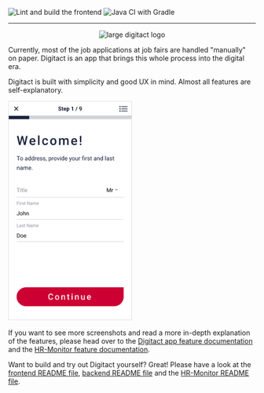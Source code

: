 ![Lint and build the frontend](https://github.com/Nasser-Eddin-Nasser/Digitact/workflows/Lint%20and%20build%20the%20frontend/badge.svg)
![Java CI with Gradle](https://github.com/Nasser-Eddin-Nasser/Digitact/workflows/Java%20CI%20with%20Gradle/badge.svg)

---

<p align="center">
  <img src="logo-full.png" width="250px" alt="large digitact logo">
</p>

Currently, most of the job applications at job fairs are handled "manually" on paper. Digitact is an app that brings this whole process into the digital era.

Digitact is built with simplicity and good UX in mind. Almost all features are self-explanatory.

<img src="docs/images/frontend/form--welcome--filled.png" width="250px" style="border: 1px solid #e0e0e0;">


If you want to see more screenshots and read a more in-depth explanation of the features, please head over to the [Digitact app feature documentation](https://github.com/Nasser-Eddin-Nasser/Digitact/blob/master/docs/features-frontend.md) and the [HR-Monitor feature documentation](https://github.com/Nasser-Eddin-Nasser/Digitact/blob/master/docs/features-hr-monitor.md).

Want to build and try out Digitact yourself? Great! Please have a look at the [frontend README file](https://github.com/Nasser-Eddin-Nasser/Digitact/blob/master/frontend/README.md), [backend README file](https://github.com/Nasser-Eddin-Nasser/Digitact/blob/master/Backend/README.md) and the [HR-Monitor README file](https://github.com/Nasser-Eddin-Nasser/Digitact/blob/master/HR-Monitor/README.md).
